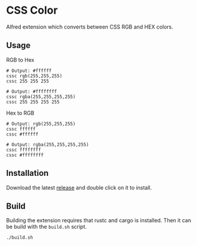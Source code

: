 # CSS Color

Alfred extension which converts between CSS RGB and HEX colors.

## Usage

RGB to Hex

```
# Output: #ffffff
cssc rgb(255,255,255)
cssc 255 255 255

# Output: #ffffffff
cssc rgba(255,255,255,255)
cssc 255 255 255 255
```

Hex to RGB

```
# Output: rgb(255,255,255)
cssc ffffff
cssc #ffffff

# Output: rgba(255,255,255,255)
cssc ffffffff
cssc #ffffffff
```

## Installation

Download the latest [release](https://github.com/JonasKop/CSSC/releases/download/1.0.1/CSSC.alfredworkflow) and double click on it to install.

## Build

Building the extension requires that rustc and cargo is installed. Then it can be build with the `build.sh` script.  

```
./build.sh
```

